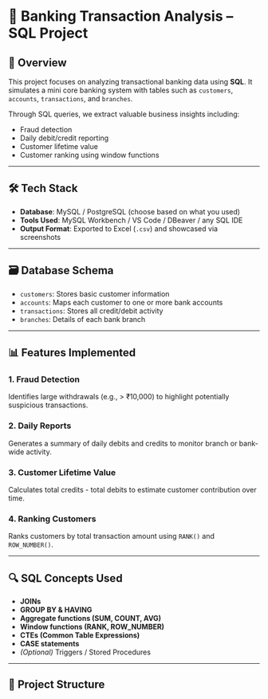# 💼 Banking Transaction Analysis – SQL Project

## 📌 Overview

This project focuses on analyzing transactional banking data using **SQL**. It simulates a mini core banking system with tables such as `customers`, `accounts`, `transactions`, and `branches`.

Through SQL queries, we extract valuable business insights including:
- Fraud detection
- Daily debit/credit reporting
- Customer lifetime value
- Customer ranking using window functions

---

## 🛠️ Tech Stack

- **Database**: MySQL / PostgreSQL (choose based on what you used)
- **Tools Used**: MySQL Workbench / VS Code / DBeaver / any SQL IDE
- **Output Format**: Exported to Excel (`.csv`) and showcased via screenshots

---

## 🗃️ Database Schema

- `customers`: Stores basic customer information  
- `accounts`: Maps each customer to one or more bank accounts  
- `transactions`: Stores all credit/debit activity  
- `branches`: Details of each bank branch

---

## 📊 Features Implemented

### 1. Fraud Detection  
Identifies large withdrawals (e.g., > ₹10,000) to highlight potentially suspicious transactions.

### 2. Daily Reports  
Generates a summary of daily debits and credits to monitor branch or bank-wide activity.

### 3. Customer Lifetime Value  
Calculates total credits - total debits to estimate customer contribution over time.

### 4. Ranking Customers  
Ranks customers by total transaction amount using `RANK()` and `ROW_NUMBER()`.

---

## 🔍 SQL Concepts Used

- **JOINs**  
- **GROUP BY & HAVING**  
- **Aggregate functions (SUM, COUNT, AVG)**  
- **Window functions (RANK, ROW_NUMBER)**  
- **CTEs (Common Table Expressions)**  
- **CASE statements**  
- *(Optional)* Triggers / Stored Procedures

---

## 📂 Project Structure

